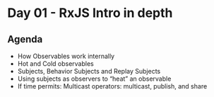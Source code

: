 # Day 01 - RxJS Intro in depth
## Agenda
* How Observables work internally
* Hot and Cold observables
* Subjects, Behavior Subjects and Replay Subjects
* Using subjects as observers to “heat” an observable
* If time permits: Multicast operators: multicast, publish, and share
